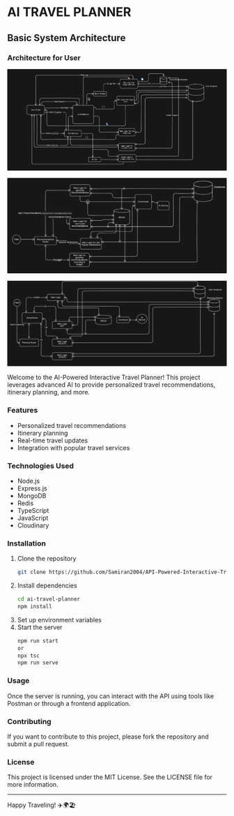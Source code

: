 # AI TRAVEL PLANNER

## Basic System Architecture

### Architecture for User

![Logo](/Images/UserRouter%20HLD%20Post.png)

![Logo](/Images/RecommendationRouter%20System%20Architecture.png)

![Logo](/Images/PlanningRouter%20System%20Architecture.png)

Welcome to the AI-Powered Interactive Travel Planner! This project leverages advanced AI to provide personalized travel recommendations, itinerary planning, and more.

### Features

- Personalized travel recommendations
- Itinerary planning
- Real-time travel updates
- Integration with popular travel services

### Technologies Used

- Node.js
- Express.js
- MongoDB
- Redis
- TypeScript
- JavaScript
- Cloudinary

### Installation

1. Clone the repository
   ```bash
   git clone https://github.com/Samiran2004/API-Powered-Interactive-Travel-Planner
   ```
2. Install dependencies
   ```bash
   cd ai-travel-planner
   npm install
   ```
3. Set up environment variables
4. Start the server
   ```bash
   npm run start
   or
   npx tsc
   npm run serve
   ```

### Usage

Once the server is running, you can interact with the API using tools like Postman or through a frontend application.

### Contributing

If you want to contribute to this project, please fork the repository and submit a pull request.

### License

This project is licensed under the MIT License. See the LICENSE file for more information.

---

Happy Traveling! ✈️🌍🏖️
